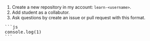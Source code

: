 1. Create a new repository in my account: `learn-<username>`.
2. Add student as a collabutor.
3. Ask questions by create an issue or pull request with this format.

<pre>
```js
console.log(1)
```
</pre>
